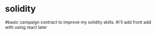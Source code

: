 # solidity
#basic campaign contract to improve my solidity skills.
#i'll add front add with using react later
